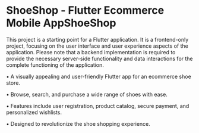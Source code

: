 # ShoeShop - Flutter Ecommerce Mobile AppShoeShop
This project is a starting point for a Flutter application. It is a frontend-only project, focusing on the user interface and user experience aspects of the application. Please note that a backend implementation is required to provide the necessary server-side functionality and data interactions for the complete functioning of the application.

• A visually appealing and user-friendly Flutter app for an ecommerce shoe store.

• Browse, search, and purchase a wide range of shoes with ease.

• Features include user registration, product catalog, secure payment, and personalized wishlists.

• Designed to revolutionize the shoe shopping experience.

